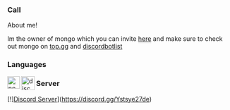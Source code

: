 ### Call

About me!

Im the owner of mongo which you can invite [here](https://dsc.gg/mongo) and make sure to check out mongo on [top.gg](https://top.gg/bot/852002206772756500) and [discordbotlist](https://discordbotlist.com/bots/mongo)




### Languages
<img align="left" alt="node.js" width="28px" src="https://cdn.discordapp.com/emojis/766359910589792266.png" />
<img align="left" alt="discord.js" width="31px" src="https://cdn.discordapp.com/emojis/851461487498493952.png" />




### Server

[!][Discord Server](https://cdn.discordapp.com/attachments/864640717888815124/873846614073155594/image0.png)](https://discord.gg/Ystsye27de)
